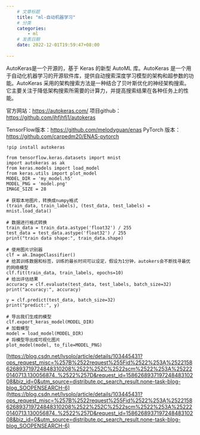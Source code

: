 ```yaml
---
    # 文章标题
    title: "ml-自动机器学习"
    # 分类
    categories: 
        - ml
    # 发表日期
    date: 2022-12-01T19:59:47+08:00
    
--- 
```


 AutoKeras是一个开源的，基于 Keras 的新型 AutoML 库。AutoKeras 是一个用于自动化机器学习的开源软件库，提供自动搜索深度学习模型的架构和超参数的功能。AutoKeras 采用的架构搜索方法是一种结合了贝叶斯优化的神经架构搜索。它主要关注于降低架构搜索所需要的计算力，并提高搜索结果在各种任务上的性能。

官方网站：https://autokeras.com/
项目github：https://github.com/jhfjhfj1/autokeras


TensorFlow版本：https://github.com/melodyguan/enas
PyTorch 版本：https://github.com/carpedm20/ENAS-pytorch


```!pip install autokeras```

```
from tensorflow.keras.datasets import mnist
import autokeras as ak
from keras.models import load_model
from keras.utils import plot_model
MODEL_DIR = 'my_model.h5'
MODEL_PNG = 'model.png'
IMAGE_SIZE = 28

# 获取本地图片，转换成numpy格式
(train_data, train_labels), (test_data, test_labels) = mnist.load_data()

# 数据进行格式转换
train_data = train_data.astype('float32') / 255
test_data = test_data.astype('float32') / 255
print("train data shape:", train_data.shape)

# 使用图片识别器
clf = ak.ImageClassifier()
# 给其训练数据和标签，训练的最长时间可以设定，假设为1分钟，autokers会不断找寻最优的网络模型
clf.fit(train_data, train_labels, epochs=10)
# 给出评估结果
accuracy = clf.evaluate(test_data, test_labels, batch_size=32)
print("accuracy:", accuracy)

y = clf.predict(test_data, batch_size=32) 
print("predict:", y)

# 导出我们生成的模型
clf.export_keras_model(MODEL_DIR)
# 加载模型
model = load_model(MODEL_DIR)
# 将模型导出成可视化图片
plot_model(model, to_file=MODEL_PNG)

```

[https://blog.csdn.net/lvsolo/article/details/103445431?ops_request_misc=%257B%2522request%255Fid%2522%253A%2522158626893719724848310208%2522%252C%2522scm%2522%253A%252220140713.130056874..%2522%257D&request_id=158626893719724848310208&biz_id=0&utm_source=distribute.pc_search_result.none-task-blog-blog_SOOPENSEARCH-6](https://blog.csdn.net/lvsolo/article/details/103445431?ops_request_misc=%257B%2522request%255Fid%2522%253A%2522158626893719724848310208%2522%252C%2522scm%2522%253A%252220140713.130056874..%2522%257D&request_id=158626893719724848310208&biz_id=0&utm_source=distribute.pc_search_result.none-task-blog-blog_SOOPENSEARCH-6)
